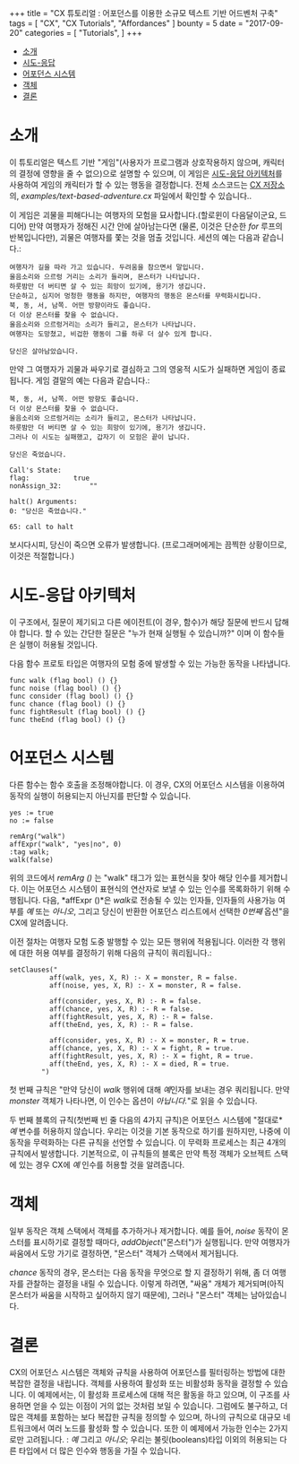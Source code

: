 +++
title = "CX 튜토리얼 : 어포던스를 이용한 소규모 텍스트 기반 어드벤처 구축"
tags = [
    "CX",
    "CX Tutorials",
    "Affordances"
]
bounty = 5
date = "2017-09-20"
categories = [
    "Tutorials",
]
+++

<!-- MarkdownTOC autolink="true" bracket="round" depth="2" -->

- [소개](#introduction)
- [시도-응답 ](#challenge-response-architecture)
- [어포던스 시스템](#affordance-system)
- [객체](#objects)
- [결론](#conclusion)

<!-- /MarkdownTOC -->

# 소개

이 튜토리얼은 텍스트 기반 "게임"(사용자가 프로그램과 상호작용하지 않으며, 
캐릭터의 결정에 영향을 줄 수 없으)으로 설명할 수 있으며, 이 게임은
[시도-응답 아키텍처](#challenge-response-architecture)를
사용하여 게임의 캐릭터가 할 수 있는 행동을 결정합니다. 
전체 소스코드는 [CX 저장소](https://github.com/skycoin/cx)의, 
*examples/text-based-adventure.cx* 파일에서 확인할 수 있습니다..

이 게임은 괴물을 피해다니는 여행자의 모험을 묘사합니다.(할로윈이 다음달이군요, 드디어)
만약 여행자가 정해진 시간 안에 살아남는다면
(물론, 이것은 단순한 *for* 루프의 반복입니다만),
괴물은 여행자를 쫓는 것을 멈출 것입니다. 
세션의 예는 다음과 같습니다.:

```
여행자가 길을 따라 가고 있습니다. 두려움을 참으면서 말입니다.
울음소리와 으르렁 거리는 소리가 들리며, 몬스터가 나타납니다. 
하룻밤만 더 버티면 살 수 있는 희망이 있기에, 용기가 생깁니다.
단순하고, 심지어 멍청한 행동을 하지만, 여행자의 행동은 몬스터를 무력화시킵니다.
북, 동, 서, 남쪽. 어떤 방향이라도 좋습니다.
더 이상 몬스터를 찾을 수 없습니다.
울음소리와 으르렁거리는 소리가 들리고, 몬스터가 나타납니다.
여행자는 도망쳤고, 비겁한 행동이 그를 하루 더 살수 있게 합니다.

당신은 살아남았습니다.
```

만약 그 여행자가 괴물과 싸우기로 결심하고 그의 영웅적 시도가 실패하면 게임이 종료됩니다. 
게임 결말의 예는 다음과 같습니다.:

```
북, 동, 서, 남쪽. 어떤 방향도 좋습니다.
더 이상 몬스터를 찾을 수 없습니다.
울음소리와 으르렁거리는 소리가 들리고, 몬스터가 나타납니다.
하룻밤만 더 버티면 살 수 있는 희망이 있기에, 용기가 생깁니다.
그러나 이 시도는 실패했고, 갑자기 이 모험은 끝이 납니다.

당신은 죽었습니다.

Call's State:
flag:			true
nonAssign_32:		""

halt() Arguments:
0: "당신은 죽었습니다."

65: call to halt
```

보시다시피, 당신이 죽으면 오류가 발생합니다. 
(프로그래머에게는 끔찍한 상황이므로, 이것은 적절합니다.)

# 시도-응답 아키텍처

이 구조에서, 질문이 제기되고 다른 에이전트(이 경우, 함수)가 해당 질문에 반드시 답해야 합니다.
할 수 있는 간단한 질문은 "누가 현재 실행될 수 있습니까?"
이며 이 함수들은 실행이 허용될 것입니다.

다음 함수 프로토 타입은 여행자의 모험 중에 발생할 수 있는 가능한 동작을 나타냅니다.

```
func walk (flag bool) () {}
func noise (flag bool) () {}
func consider (flag bool) () {}
func chance (flag bool) () {}
func fightResult (flag bool) () {}
func theEnd (flag bool) () {}
```

# 어포던스 시스템

다른 함수는 함수 호출을 조정해야합니다. 
이 경우, CX의 어포던스 시스템을 이용하여 동작의 실행이 허용되는지 
아닌지를 판단할 수 있습니다.

```
yes := true
no := false

remArg("walk")
affExpr("walk", "yes|no", 0)
:tag walk;
walk(false)
```

위의 코드에서 *remArg ()* 는 "walk" 태그가 있는 표현식을 찾아 해당 인수를 제거합니다.
이는 어포던스 시스템이 표현식의 연산자로 보낼 수 있는 인수를 목록화하기 위해 수행됩니다.
다음, *affExpr ()*은 *walk*로 전송될 수 있는 인자들, 인자들의 사용가능 여부를 *예* 또는 *아니오*, 
그리고 당신이 반환한 어포던스 리스트에서 선택한 *0번째* 옵션"을 CX에 알려줍니다.

이전 절차는 여행자 모험 도중 발행할 수 있는 모든 행위에 적용됩니다. 
이러한 각 행위에 대한 허용 여부를 결정하기 위해 다음의 규칙이 쿼리됩니다.:

```
setClauses("
          aff(walk, yes, X, R) :- X = monster, R = false.
          aff(noise, yes, X, R) :- X = monster, R = false.

          aff(consider, yes, X, R) :- R = false.
          aff(chance, yes, X, R) :- R = false.
          aff(fightResult, yes, X, R) :- R = false.
          aff(theEnd, yes, X, R) :- R = false.

          aff(consider, yes, X, R) :- X = monster, R = true.
          aff(chance, yes, X, R) :- X = fight, R = true.
          aff(fightResult, yes, X, R) :- X = fight, R = true.
          aff(theEnd, yes, X, R) :- X = died, R = true.
        ")
```

첫 번째 규칙은 "만약 당신이 *walk* 행위에 대해 *예*인자를 보내는 경우 쿼리됩니다. 
만약 *monster* 객체가 나타나면, 이 인수는 옵션이 *아닙니다.*"로 읽을 수 있습니다.

두 번째 블록의 규칙(첫번째 빈 줄 다음의 4가지 규칙)은
어포던스 시스템에 "절대로* *예* 변수를 허용하지 않습니다.
우리는 이것을 기본 동작으로 하기를 원하지만, 
나중에 이 동작을 무력화하는 다른 규칙을 선언할 수 있습니다.
이 무력화 프로세스는 최근 4개의 규칙에서 발생합니다.
기본적으로, 이 규칙들의 블록은 만약 특정 객체가 오브젝트 스택에 있는 경우 
CX에 *예* 인수를 허용할 것을 알려줍니다. 

# 객체

일부 동작은 객체 스택에서 객체를 추가하거나 제거합니다. 
예를 들어, *noise* 동작이 몬스터를 표시하기로 결정할 때마다, 
*addObject*("몬스터")가 실행됩니다. 
만약 여행자가 싸움에서 도망 가기로 결정하면, "몬스터" 객체가 스택에서 제거됩니다.

*chance* 동작의 경우, 몬스터는 다음 동작을 무엇으로 할 지 결정하기 위해, 
좀 더 여행자를 관찰하는 결정을 내릴 수 있습니다.
이렇게 하려면, "싸움" 개체가 제거되며(아직 몬스터가 싸움을 시작하고 싶어하지 않기 때문에), 
그러나 "몬스터" 객체는 남아있습니다.

# 결론

CX의 어포던스 시스템은 객체와 규칙을 사용하여 어포던스를 필터링하는 방법에 
대한 복잡한 결정을 내립니다.
객체를 사용하여 활성화 또는 비활성화 동작을 결정할 수 있습니다. 
이 예제에서는, 이 활성화 프로세스에 대해 적은 활동을 하고 있으며, 
이 구조를 사용하면 얻을 수 있는 이점이 거의 없는 것처럼 보일 수 있습니다.
그럼에도 불구하고, 더 많은 객체를 포함하는 보다 복잡한 규칙을 정의할 수 있으며, 
하나의 규칙으로 대규모 네트워크에서 여러 노드를 활성화 할 수 있습니다.
또한 이 예제에서 가능한 인수는 2가지로만 고려됩니다. : 
*예* 그리고 *아니오*; 우리는 불릿(booleans)타입 이외의 허용되는 
다른 타입에서 더 많은 인수와 행동을 가질 수 있습니다.

